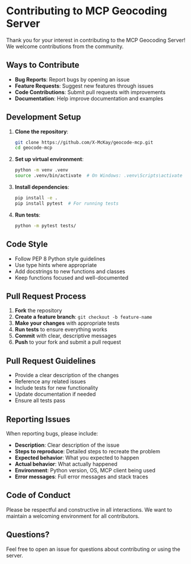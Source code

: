 # Contributing to MCP Geocoding Server

Thank you for your interest in contributing to the MCP Geocoding Server! We welcome contributions from the community.

## Ways to Contribute

- **Bug Reports**: Report bugs by opening an issue
- **Feature Requests**: Suggest new features through issues
- **Code Contributions**: Submit pull requests with improvements
- **Documentation**: Help improve documentation and examples

## Development Setup

1. **Clone the repository**:
   ```bash
   git clone https://github.com/X-McKay/geocode-mcp.git
   cd geocode-mcp
   ```

2. **Set up virtual environment**:
   ```bash
   python -m venv .venv
   source .venv/bin/activate  # On Windows: .venv\Scripts\activate
   ```

3. **Install dependencies**:
   ```bash
   pip install -e .
   pip install pytest  # For running tests
   ```

4. **Run tests**:
   ```bash
   python -m pytest tests/
   ```

## Code Style

- Follow PEP 8 Python style guidelines
- Use type hints where appropriate
- Add docstrings to new functions and classes
- Keep functions focused and well-documented

## Pull Request Process

1. **Fork** the repository
2. **Create a feature branch**: `git checkout -b feature-name`
3. **Make your changes** with appropriate tests
4. **Run tests** to ensure everything works
5. **Commit** with clear, descriptive messages
6. **Push** to your fork and submit a pull request

## Pull Request Guidelines

- Provide a clear description of the changes
- Reference any related issues
- Include tests for new functionality
- Update documentation if needed
- Ensure all tests pass

## Reporting Issues

When reporting bugs, please include:

- **Description**: Clear description of the issue
- **Steps to reproduce**: Detailed steps to recreate the problem
- **Expected behavior**: What you expected to happen
- **Actual behavior**: What actually happened
- **Environment**: Python version, OS, MCP client being used
- **Error messages**: Full error messages and stack traces

## Code of Conduct

Please be respectful and constructive in all interactions. We want to maintain a welcoming environment for all contributors.

## Questions?

Feel free to open an issue for questions about contributing or using the server.
